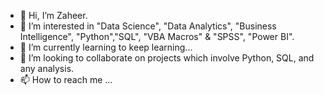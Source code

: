 - 👋 Hi, I’m Zaheer.
- 👀 I’m interested in "Data Science", "Data Analytics", "Business Intelligence", "Python","SQL", "VBA Macros" & "SPSS", "Power BI".
- 🌱 I’m currently learning to keep learning...
- 💞️ I’m looking to collaborate on projects which involve Python, SQL, and any analysis.
- 📫 How to reach me ...

<!---
Zdpy/Zdpy is a ✨ special ✨ repository because its `README.md` (this file) appears on your GitHub profile.
You can click the Preview link to take a look at your changes.
--->
